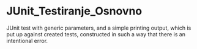 # JUnit_Testiranje_Osnovno
JUnit test with generic parameters, and a simple printing output, which is put up against created tests, constructed in such a way that there is an intentional error.
